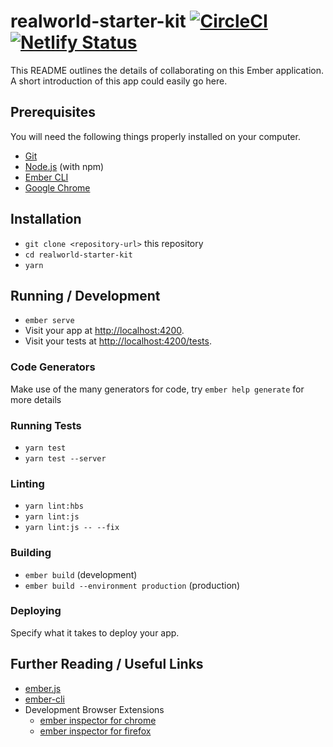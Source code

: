 # realworld-starter-kit [![CircleCI](https://circleci.com/gh/patocallaghan/realworld-starter-kit.svg?style=svg)](https://circleci.com/gh/patocallaghan/realworld-starter-kit) [![Netlify Status](https://api.netlify.com/api/v1/badges/8ef50990-52e9-4b82-bc29-575947c533ff/deploy-status)](https://app.netlify.com/sites/romantic-noether-756753/deploys)

This README outlines the details of collaborating on this Ember application.
A short introduction of this app could easily go here.

## Prerequisites

You will need the following things properly installed on your computer.

* [Git](https://git-scm.com/)
* [Node.js](https://nodejs.org/) (with npm)
* [Ember CLI](https://ember-cli.com/)
* [Google Chrome](https://google.com/chrome/)

## Installation

* `git clone <repository-url>` this repository
* `cd realworld-starter-kit`
* `yarn`

## Running / Development

* `ember serve`
* Visit your app at [http://localhost:4200](http://localhost:4200).
* Visit your tests at [http://localhost:4200/tests](http://localhost:4200/tests).

### Code Generators

Make use of the many generators for code, try `ember help generate` for more details

### Running Tests

* `yarn test`
* `yarn test --server`

### Linting

* `yarn lint:hbs`
* `yarn lint:js`
* `yarn lint:js -- --fix`

### Building

* `ember build` (development)
* `ember build --environment production` (production)

### Deploying

Specify what it takes to deploy your app.

## Further Reading / Useful Links

* [ember.js](https://emberjs.com/)
* [ember-cli](https://ember-cli.com/)
* Development Browser Extensions
  * [ember inspector for chrome](https://chrome.google.com/webstore/detail/ember-inspector/bmdblncegkenkacieihfhpjfppoconhi)
  * [ember inspector for firefox](https://addons.mozilla.org/en-US/firefox/addon/ember-inspector/)
